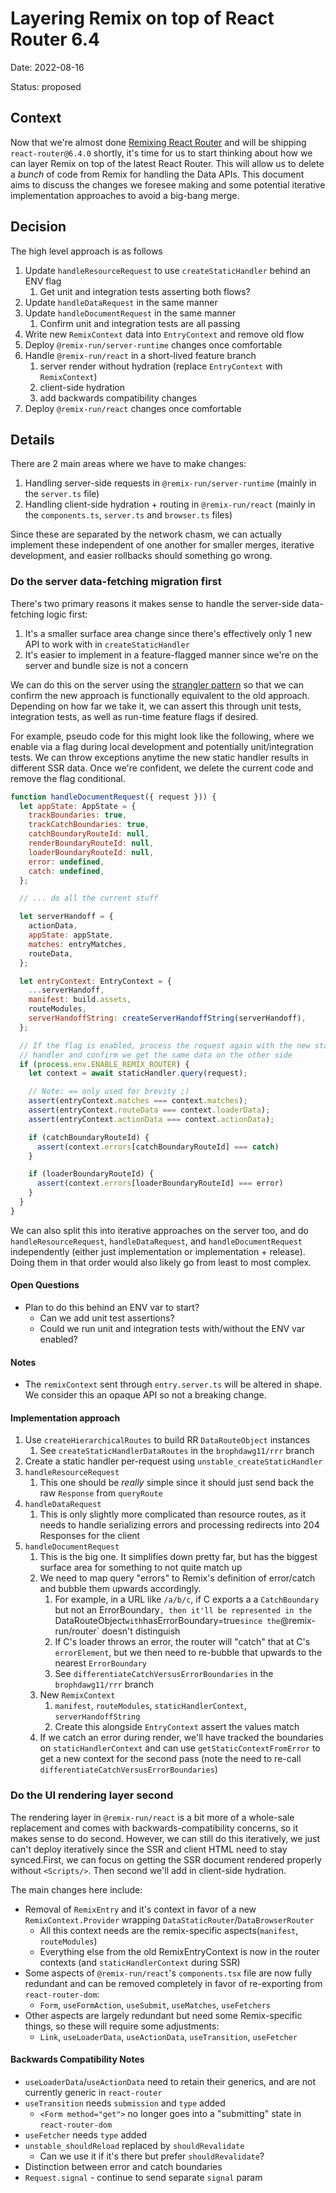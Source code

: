 # Layering Remix on top of React Router 6.4

Date: 2022-08-16

Status: proposed

## Context

Now that we're almost done [Remixing React Router][remixing-react-router] and will be shipping `react-router@6.4.0` shortly, it's time for us to start thinking about how we can layer Remix on top of the latest React Router. This will allow us to delete a _bunch_ of code from Remix for handling the Data APIs. This document aims to discuss the changes we foresee making and some potential iterative implementation approaches to avoid a big-bang merge.

## Decision

The high level approach is as follows

1.  Update `handleResourceRequest` to use `createStaticHandler` behind an ENV flag
    1.  Get unit and integration tests asserting both flows?
2.  Update `handleDataRequest` in the same manner
3.  Update `handleDocumentRequest` in the same manner
    1.  Confirm unit and integration tests are all passing
4.  Write new `RemixContext` data into `EntryContext` and remove old flow
5.  Deploy `@remix-run/server-runtime` changes once comfortable
6.  Handle `@remix-run/react` in a short-lived feature branch
    1.  server render without hydration (replace `EntryContext` with `RemixContext`)
    2.  client-side hydration
    3.  add backwards compatibility changes
7.  Deploy `@remix-run/react` changes once comfortable

## Details

There are 2 main areas where we have to make changes:

1. Handling server-side requests in `@remix-run/server-runtime` (mainly in the `server.ts` file)
2. Handling client-side hydration + routing in `@remix-run/react` (mainly in the `components.ts`, `server.ts` and `browser.ts` files)

Since these are separated by the network chasm, we can actually implement these independent of one another for smaller merges, iterative development, and easier rollbacks should something go wrong.

### Do the server data-fetching migration first

There's two primary reasons it makes sense to handle the server-side data-fetching logic first:

1. It's a smaller surface area change since there's effectively only 1 new API to work with in `createStaticHandler`
2. It's easier to implement in a feature-flagged manner since we're on the server and bundle size is not a concern

We can do this on the server using the [strangler pattern][strangler-pattern] so that we can confirm the new approach is functionally equivalent to the old approach. Depending on how far we take it, we can assert this through unit tests, integration tests, as well as run-time feature flags if desired.

For example, pseudo code for this might look like the following, where we enable via a flag during local development and potentially unit/integration tests. We can throw exceptions anytime the new static handler results in different SSR data. Once we're confident, we delete the current code and remove the flag conditional.

```js
function handleDocumentRequest({ request })) {
  let appState: AppState = {
    trackBoundaries: true,
    trackCatchBoundaries: true,
    catchBoundaryRouteId: null,
    renderBoundaryRouteId: null,
    loaderBoundaryRouteId: null,
    error: undefined,
    catch: undefined,
  };

  // ... do all the current stuff

  let serverHandoff = {
    actionData,
    appState: appState,
    matches: entryMatches,
    routeData,
  };

  let entryContext: EntryContext = {
    ...serverHandoff,
    manifest: build.assets,
    routeModules,
    serverHandoffString: createServerHandoffString(serverHandoff),
  };

  // If the flag is enabled, process the request again with the new static
  // handler and confirm we get the same data on the other side
  if (process.env.ENABLE_REMIX_ROUTER) {
    let context = await staticHandler.query(request);

    // Note: == only used for brevity ;)
    assert(entryContext.matches === context.matches);
    assert(entryContext.routeData === context.loaderData);
    assert(entryContext.actionData === context.actionData);

    if (catchBoundaryRouteId) {
      assert(context.errors[catchBoundaryRouteId] === catch)
    }

    if (loaderBoundaryRouteId) {
      assert(context.errors[loaderBoundaryRouteId] === error)
    }
  }
}
```

We can also split this into iterative approaches on the server too, and do `handleResourceRequest`, `handleDataRequest`, and `handleDocumentRequest` independently (either just implementation or implementation + release). Doing them in that order would also likely go from least to most complex.

#### Open Questions

- Plan to do this behind an ENV var to start?
  - Can we add unit test assertions?
  - Could we run unit and integration tests with/without the ENV var enabled?

#### Notes

- The `remixContext` sent through `entry.server.ts` will be altered in shape. We consider this an opaque API so not a breaking change.

#### Implementation approach

1. Use `createHierarchicalRoutes` to build RR `DataRouteObject` instances
   1. See `createStaticHandlerDataRoutes` in the `brophdawg11/rrr` branch
2. Create a static handler per-request using `unstable_createStaticHandler`
3. `handleResourceRequest`
   1. This one should be _really_ simple since it should just send back the raw `Response` from `queryRoute`
4. `handleDataRequest`
   1. This is only slightly more complicated than resource routes, as it needs to handle serializing errors and processing redirects into 204 Responses for the client
5. `handleDocumentRequest`
   1. This is the big one. It simplifies down pretty far, but has the biggest surface area for something to not quite match up
   2. We need to map query "errors" to Remix's definition of error/catch and bubble them upwards accordingly.
      1. For example, in a URL like `/a/b/c`, if C exports a a `CatchBoundary` but not an ErrorBoundary`, then it'll be represented in the `DataRouteObject`with`hasErrorBoundary=true`since the`@remix-run/router` doesn't distinguish
      2. If C's loader throws an error, the router will "catch" that at C's `errorElement`, but we then need to re-bubble that upwards to the nearest `ErrorBoundary`
      3. See `differentiateCatchVersusErrorBoundaries` in the `brophdawg11/rrr` branch
   3. New `RemixContext`
      1. `manifest`, `routeModules`, `staticHandlerContext`, `serverHandoffString`
      2. Create this alongside `EntryContext` assert the values match
   4. If we catch an error during render, we'll have tracked the boundaries on `staticHandlerContext` and can use `getStaticContextFromError` to get a new context for the second pass (note the need to re-call `differentiateCatchVersusErrorBoundaries`)

### Do the UI rendering layer second

The rendering layer in `@remix-run/react` is a bit more of a whole-sale replacement and comes with backwards-compatibility concerns, so it makes sense to do second. However, we can still do this iteratively, we just can't deploy iteratively since the SSR and client HTML need to stay synced.First, we can focus on getting the SSR document rendered properly without `<Scripts/>`. Then second we'll add in client-side hydration.

The main changes here include:

- Removal of `RemixEntry` and it's context in favor of a new `RemixContext.Provider` wrapping `DataStaticRouter`/`DataBrowserRouter`
  - All this context needs are the remix-specific aspects(`manifest`, `routeModules`)
  - Everything else from the old RemixEntryContext is now in the router contexts (and `staticHandlerContext` during SSR)
- Some aspects of `@remix-run/react`'s `components.tsx` file are now fully redundant and can be removed completely in favor of re-exporting from `react-router-dom`:
  - `Form`, `useFormAction`, `useSubmit`, `useMatches`, `useFetchers`
- Other aspects are largely redundant but need some Remix-specific things, so these will require some adjustments:
  - `Link`, `useLoaderData`, `useActionData`, `useTransition`, `useFetcher`

#### Backwards Compatibility Notes

- `useLoaderData`/`useActionData` need to retain their generics, and are not currently generic in `react-router`
- `useTransition` needs `submission` and `type` added
  - `<Form method="get">` no longer goes into a "submitting" state in `react-router-dom`
- `useFetcher` needs `type` added
- `unstable_shouldReload` replaced by `shouldRevalidate`
  - Can we use it if it's there but prefer `shouldRevalidate`?
- Distinction between error and catch boundaries
- `Request.signal` - continue to send separate `signal` param

[remixing-react-router]: https://remix.run/blog/remixing-react-router
[strangler-pattern]: https://martinfowler.com/bliki/StranglerFigApplication.html
